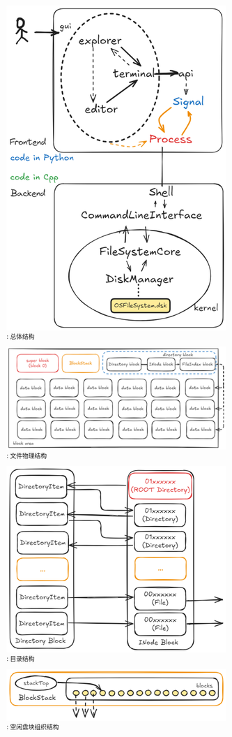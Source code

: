 ![image](./Theme.png)
: 总体结构

![image](./File.png)
: 文件物理结构

![image](./Directory.png)
: 目录结构

![image](./Disk.png)
: 空闲盘块组织结构
